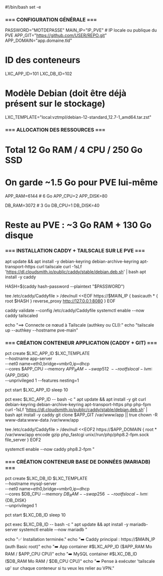 #!/bin/bash
set -e

### === CONFIGURATION GÉNÉRALE === ###
PASSWORD="MOTDEPASSE"
MAIN_IP="IP_PVE"                          # IP locale ou publique du PVE
APP_GIT="https://github.com/USER/REPO.git"
APP_DOMAIN="app.domaine.tld"

# ID des conteneurs
LXC_APP_ID=101
LXC_DB_ID=102

# Modèle Debian (doit être déjà présent sur le stockage)
LXC_TEMPLATE="local:vztmpl/debian-12-standard_12.7-1_amd64.tar.zst"

### === ALLOCATION DES RESSOURCES === ###
# Total 12 Go RAM / 4 CPU / 250 Go SSD
# On garde ~1.5 Go pour PVE lui-même

APP_RAM=6144          # 6 Go
APP_CPU=2
APP_DISK=80

DB_RAM=3072           # 3 Go
DB_CPU=1
DB_DISK=40

# Reste au PVE : ~3 Go RAM + 130 Go disque

### === INSTALLATION CADDY + TAILSCALE SUR LE PVE === ###
apt update && apt install -y debian-keyring debian-archive-keyring apt-transport-https curl tailscale
curl -1sLf 'https://dl.cloudsmith.io/public/caddy/stable/debian.deb.sh' | bash
apt install -y caddy

HASH=$(caddy hash-password --plaintext "$PASSWORD")

tee /etc/caddy/Caddyfile > /dev/null <<EOF
https://$MAIN_IP {
    basicauth * {
        root $HASH
    }
    reverse_proxy http://127.0.0.1:8080
}
EOF

caddy validate --config /etc/caddy/Caddyfile
systemctl enable --now caddy tailscaled

echo "==> Connecte ce nœud à Tailscale (authkey ou CLI):"
echo "tailscale up --authkey <AUTHKEY> --hostname pve-main"

### === CRÉATION CONTENEUR APPLICATION (CADDY + GIT) === ###
pct create $LXC_APP_ID $LXC_TEMPLATE \
  --hostname app-server \
  --net0 name=eth0,bridge=vmbr0,ip=dhcp \
  --cores $APP_CPU --memory $APP_RAM --swap 512 \
  --rootfs local-lvm:${APP_DISK} \
  --unprivileged 1 --features nesting=1

pct start $LXC_APP_ID
sleep 10

pct exec $LXC_APP_ID -- bash -c "
  apt update && apt install -y git curl debian-keyring debian-archive-keyring apt-transport-https php php-fpm
  curl -1sLf 'https://dl.cloudsmith.io/public/caddy/stable/debian.deb.sh' | bash
  apt install -y caddy
  git clone $APP_GIT /var/www/app || true
  chown -R www-data:www-data /var/www/app

  tee /etc/caddy/Caddyfile > /dev/null <<EOF2
https://$APP_DOMAIN {
    root * /var/www/app
    encode gzip
    php_fastcgi unix//run/php/php8.2-fpm.sock
    file_server
}
EOF2

  systemctl enable --now caddy php8.2-fpm
"

### === CRÉATION CONTENEUR BASE DE DONNÉES (MARIADB) === ###
pct create $LXC_DB_ID $LXC_TEMPLATE \
  --hostname mysql-server \
  --net0 name=eth0,bridge=vmbr0,ip=dhcp \
  --cores $DB_CPU --memory $DB_RAM --swap 256 \
  --rootfs local-lvm:${DB_DISK} \
  --unprivileged 1

pct start $LXC_DB_ID
sleep 10

pct exec $LXC_DB_ID -- bash -c "
  apt update && apt install -y mariadb-server
  systemctl enable --now mariadb
"

echo "✅ Installation terminée."
echo "➡️ Caddy principal : https://$MAIN_IP (auth Basic root)"
echo "➡️ App container #$LXC_APP_ID ($APP_RAM Mo RAM / $APP_CPU CPU)"
echo "➡️ MySQL container #$LXC_DB_ID ($DB_RAM Mo RAM / $DB_CPU CPU)"
echo "➡️ Pense à exécuter 'tailscale up' sur chaque conteneur si tu veux les relier au VPN."
